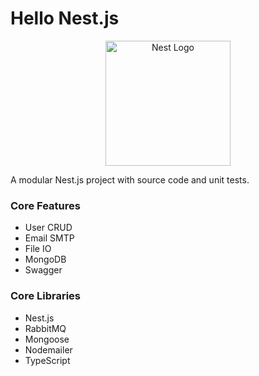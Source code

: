 # Hello Nest.js

<p align="center">
  <a href="http://nestjs.com/" target="blank"><img src="https://nestjs.com/img/logo-small.svg" width="200" alt="Nest Logo" /></a>
</p>

A modular Nest.js project with source code and unit tests.

### Core Features

- User CRUD
- Email SMTP
- File IO
- MongoDB
- Swagger

### Core Libraries

- Nest.js
- RabbitMQ
- Mongoose
- Nodemailer
- TypeScript
